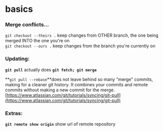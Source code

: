 # basics

### Merge conflicts...

`git checkout --theirs .` keep changes from OTHER branch, the one being merged INTO the one you're on  
`git checkout --ours .` keep changes from the branch you're currently on

### Updating:

**`git pull`** actually does **`git fetch; git merge`**

**`git pull --rebase`**does not leave behind so many "merge" commits, making for a cleaner git history. It combines your commits and remote commits without making a new commit for the merge.  
[https://www.atlassian.com/git/tutorials/syncing/git-pull](https://www.atlassian.com/git/tutorials/syncing/git-pull)

### Extras:

**`git remote show origin`** show url of remote repository

